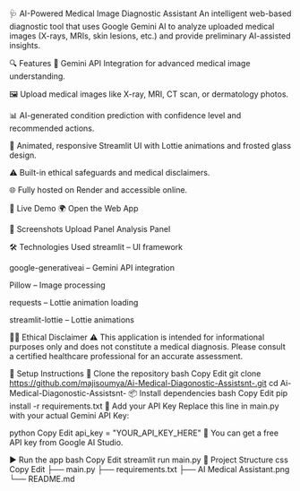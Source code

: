 🩺 AI-Powered Medical Image Diagnostic Assistant
An intelligent web-based diagnostic tool that uses Google Gemini AI to analyze uploaded medical images (X-rays, MRIs, skin lesions, etc.) and provide preliminary AI-assisted insights.


🔍 Features
🧠 Gemini API Integration for advanced medical image understanding.

🖼️ Upload medical images like X-ray, MRI, CT scan, or dermatology photos.

📊 AI-generated condition prediction with confidence level and recommended actions.

🎨 Animated, responsive Streamlit UI with Lottie animations and frosted glass design.

⚠️ Built-in ethical safeguards and medical disclaimers.

🌐 Fully hosted on Render and accessible online.

🚀 Live Demo
🌍 Open the Web App

📸 Screenshots
Upload Panel	Analysis Panel

🛠️ Technologies Used
streamlit – UI framework

google-generativeai – Gemini API integration

Pillow – Image processing

requests – Lottie animation loading

streamlit-lottie – Lottie animations

🧑‍⚕️ Ethical Disclaimer
⚠️ This application is intended for informational purposes only and does not constitute a medical diagnosis. Please consult a certified healthcare professional for an accurate assessment.

🧰 Setup Instructions
🔗 Clone the repository
bash
Copy
Edit
git clone https://github.com/majisoumya/Ai-Medical-Diagonostic-Assistsnt-.git
cd Ai-Medical-Diagonostic-Assistsnt-
📦 Install dependencies
bash
Copy
Edit
pip install -r requirements.txt
🔑 Add your API Key
Replace this line in main.py with your actual Gemini API Key:

python
Copy
Edit
api_key = "YOUR_API_KEY_HERE"
🔐 You can get a free API key from Google AI Studio.

▶️ Run the app
bash
Copy
Edit
streamlit run main.py
📁 Project Structure
css
Copy
Edit
├── main.py
├── requirements.txt
├── AI Medical Assistant.png
└── README.md

